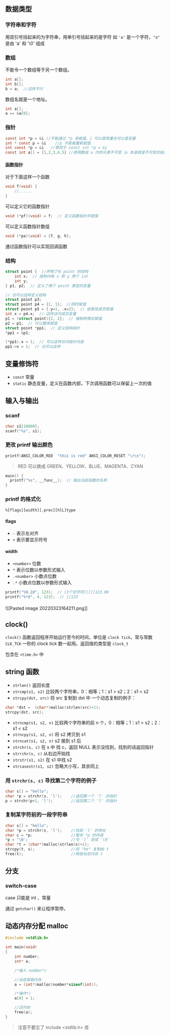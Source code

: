 ## 数据类型

### 字符串和字符

用双引号括起来的为字符串，用单引号括起来的是字符
如 `'a'` 是一个字符，`"a"` 是由 'a' 和 '\0' 组成

### 数组

不能令一个数组等于另一个数组。

```C
int a[];
int b[];
b = a;	//这样不行
```

数组名就是一个地址。

```C
int a[];
a == &a[0];
```

### 指针

```C
const int *p = &i //不能通过 *p 来赋值，i 可以是常量也可以是变量
int * const p = &i    //p 不能被重新赋值
int const *p = &i	//等同于 const int *p = &i
const int a[] = {1,2,3,4,5} //表明数组 a 内的元素不可变（a 本身就是不可变的指针）
```

#### 函数指针

对于下面这样一个函数

```c
void f(void) {
	//......
}
```

可以定义它的函数指针

```c
void (*pf)(void) = f;  // 定义函数指针并赋值
```

可以定义函数指针数组

```c
void (*pa)(void) = {f, g, h};
```

通过函数指针可以实现回调函数

### 结构

```c
struct point {  //声明了叫 point 的结构
	int x;  // 结构内有 x 和 y 两个 int
	int y;
} p1, p2;  // 定义了两个 point 类型的变量

// 也可以这样定义结构
struct point p3;
struct point p4 = {1, 1};  //同时赋值
struct point p5 = {.y=1, .x=2};  // 给某些成员赋值
int x = p4.x;  // 这样访问成员变量
p1 = (struct point){2, 2};  // 强制转换后赋值
p2 = p1;  // 可以整体赋值
struct point *pp1;  // 定义结构指针
*pp1 = &p1;

(*pp1).x = 1;  // 可以这样访问指针内容
pp1->x = 1;  // 也可以这样
```

## 变量修饰符

- `const` 常量
- `static` 静态变量，定义在函数内部，下次调用函数可以保留上一次的值

## 输入与输出

### scanf
```c
char s1[10000];
scanf("%s", s1);
```

### 更改 printf 输出颜色

```c
printf(ANSI_COLOR_RED  "this is red" ANSI_COLOR_RESET "\r\n");
```

> RED 可以换成 GREEN、YELLOW、BLUE、MAGENTA、CYAN

```C
main() {
  printf("%s", __func__);  // 输出当前函数的名称
}
```

### printf 的格式化

`%[flags][width][.prec][hlL]type`

#### flags
- `-`  表示左对齐
- `+`  表示要显示符号

#### width

- `<number>`  位数
- `*`  表示位数以参数形式输入
- `.<number>`  小数点位数
- `.*`  小数点位数以参数形式输入

```c
printf("%9.2d", 123);  // [3个空字符][][]123.00
printf("%*d", 4, 123);  // []123
```

####

![[Pasted image 20220323164211.png]]

## clock()

`clock()` 函数返回程序开始运行至今的时间，单位是 `clock tick`，常与常数 `CLK_TCK` 一秒的 clock tick 数一起用。返回值的类型是 `clock_t`

包含在 `<time.h>` 中

## string 函数

- `strlen()` 返回长度
- `strcmp(s1, s2)` 比较两个字符串，0：相等；1：s1 > s2；2：s1 < s2
- `strcpy(dst, src)` 将 src 复制到 dst 中
 一个动态复制的例子：
```c
char *dst =  (char*)malloc(strlen(src)+1);
strcpy(dst, src);
```
- `strncmp(s1, s2, n)` 比较两个字符串的前 n 个，0：相等；1：s1 > s2；2：s1 < s2
- `strncpy(s1, s2, n)` 将 s2 拷贝到 s1
- `strncat(s1, s2, n)` s2 接到 s1 后
- `strchr(s, c)` 在 s 中 找 c，返回 NULL 表示没找到，找到的话返回指针
-  `strrchr(s, c)` 从右边开始找
- `strstr(s1, s2)` 在 s1 中找 s2
- `strcasestr(s1, s2)` 忽略大小写，其余同上

### 用 `strchr(s, c)` 寻找第二个字符的例子

```c
char s[] = "hello";
char *p = strchr(s, 'l');    //返回第一个 'l' 的指针
p = strchr(p+1, 'l');        //返回第二个 'l' 的指针
```

### 复制某字符前的一段字符串

```c
char s[] = "hello";
char *p = strchr(s, 'l');    //找到 'l' 的地址
char c = *p;                 //暂存 *p 的内容
*p = '\0';                   //令 'l' 变成 '\0'
char *t = (char*)malloc(strlen(s)+1);
strcpy(t, s);                //将 "he" 复制给 t
free(t);                     //释放动态内存 t
```


## 分支

### switch-case

case 只能是 int 、常量


通过 `getchar()` 来让程序暂停。


## 动态内存分配 malloc

```C
#include <stdlib.h>

int main(void)
{
	int number;
	int* a;

	/*输入 number*/

	//动态索取内存
	a = (int*)malloc(number*sizeof(int));

	/*操作*/
	a[0] = 1;

	//还内存
	free(a);
}
```

> 注意不要忘了 include <stdlib.h> 库